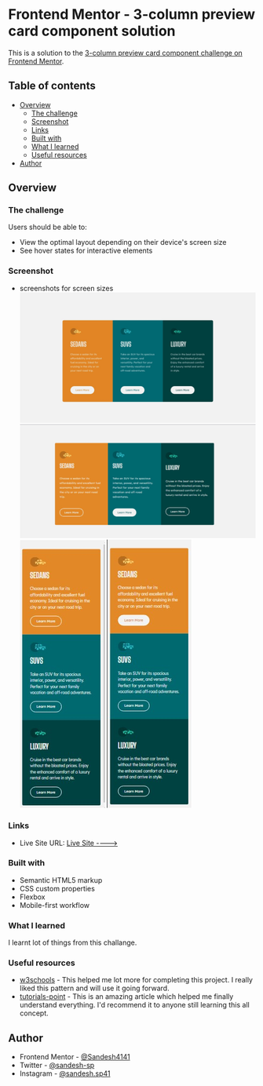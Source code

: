 # Frontend Mentor - 3-column preview card component solution

This is a solution to the [3-column preview card component challenge on Frontend Mentor](https://www.frontendmentor.io/challenges/3column-preview-card-component-pH92eAR2-). 

## Table of contents

- [Overview](#overview)
  - [The challenge](#the-challenge)
  - [Screenshot](#screenshot)
  - [Links](#links)
  - [Built with](#built-with)
  - [What I learned](#what-i-learned)
  - [Useful resources](#useful-resources)
- [Author](#author)



## Overview

### The challenge

Users should be able to:

- View the optimal layout depending on their device's screen size
- See hover states for interactive elements

### Screenshot
- screenshots for screen sizes
![desktop-size-screenshot](./design/desktop-design.jpg)
![desktop-active-state-screenshot](./design/desktop-hover-state.jpg)
![mobile-view](./design/mobile-solution-screenshot.jpg)
![mobile-activeState-view](./design/mobile-hover-state-screenshot.jpg)

### Links

- Live Site URL: [Live Site ---->](https://naughty-euler-750ea8.netlify.app)


### Built with

- Semantic HTML5 markup
- CSS custom properties
- Flexbox
- Mobile-first workflow

### What I learned
I learnt lot of things from this challange.


### Useful resources

- [w3schools](https://www.w3schools.com) - This helped me lot more for completing this project. I really liked this pattern and will use it going forward.
- [tutorials-point](https://www.tutorialspoint.com) - This is an amazing article which helped me finally understand everything. I'd recommend it to anyone still learning this all concept.


## Author

- Frontend Mentor - [@Sandesh4141](https://www.frontendmentor.io/profile/Sandesh4141)
- Twitter - [@sandesh-sp](https://www.twitter.com/@Sandesh32971351)
- Instagram - [@sandesh.sp41](https://www.instagram.com/sandesh.sp41)


